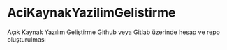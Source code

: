 # AciKaynakYazilimGelistirme
Açık Kaynak Yazılım Geliştirme Github veya Gitlab üzerinde hesap ve repo oluşturulması
